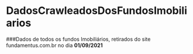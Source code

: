 # DadosCrawleadosDosFundosImobiliarios

###Dados de todos os fundos Imobiliários, retirados do site fundamentus.com.br no dia **01/09/2021**
